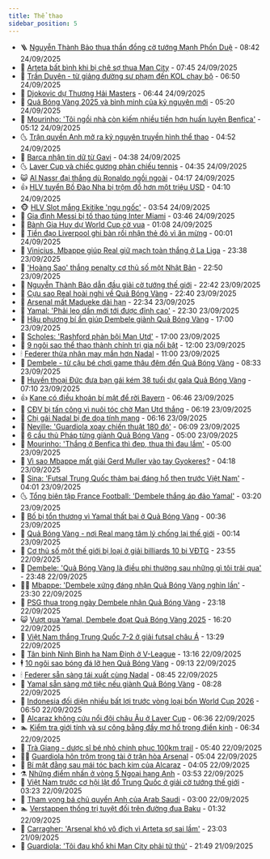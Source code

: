 ```yaml
---
title: Thể thao
sidebar_position: 5
---
```


<!-- vnexpress-the-thao:START -->
- 🪜 [Nguyễn Thành Bảo thua thần đồng cờ tướng Mạnh Phồn Duệ](https://vnexpress.net/nguyen-thanh-bao-thua-than-dong-co-tuong-manh-phon-due-4943139.html) - 08:42 24/09/2025
- 🦩 [Arteta bất bình khi bị chê sợ thua Man City](https://vnexpress.net/arteta-bat-binh-khi-bi-che-so-thua-man-city-4942961.html) - 07:45 24/09/2025
- 🧰 [Trần Duyên - từ giảng đường sư phạm đến KOL chạy bộ](https://vnexpress.net/tran-duyen-tu-giang-duong-su-pham-den-kol-chay-bo-4939767.html) - 06:50 24/09/2025
- 🤗 [Djokovic dự Thượng Hải Masters](https://vnexpress.net/djokovic-du-thuong-hai-masters-4943058.html) - 06:44 24/09/2025
- 🥳 [Quả Bóng Vàng 2025 và bình minh của kỷ nguyên mới](https://vnexpress.net/qua-bong-vang-2025-va-binh-minh-cua-ky-nguyen-moi-4943037.html) - 05:20 24/09/2025
- 🦣 [Mourinho: &#39;Tôi ngồi nhà còn kiếm nhiều tiền hơn huấn luyện Benfica&#39;](https://vnexpress.net/mourinho-toi-ngoi-nha-con-kiem-nhieu-tien-hon-huan-luyen-benfica-4942982.html) - 05:12 24/09/2025
- 🌜 [Trận quyền Anh mở ra kỷ nguyên truyền hình thể thao](https://vnexpress.net/tran-quyen-anh-mo-ra-ky-nguyen-truyen-hinh-the-thao-4942798.html) - 04:52 24/09/2025
- 🫶 [Barca nhận tin dữ từ Gavi](https://vnexpress.net/barca-nhan-tin-du-tu-gavi-4942867.html) - 04:38 24/09/2025
- 🌜 [Laver Cup và chiếc gương phản chiếu tennis](https://vnexpress.net/laver-cup-va-chiec-guong-phan-chieu-tennis-4942833.html) - 04:35 24/09/2025
- 😺 [Al Nassr đại thắng dù Ronaldo ngồi ngoài](https://vnexpress.net/al-nassr-dai-thang-du-ronaldo-ngoi-ngoai-4942882.html) - 04:17 24/09/2025
- 👍 [HLV tuyển Bồ Đào Nha bị trộm đồ hơn một triệu USD](https://vnexpress.net/hlv-tuyen-bo-dao-nha-bi-trom-do-hon-mot-trieu-usd-4942941.html) - 04:10 24/09/2025
- 🐵 [HLV Slot mắng Ekitike &#39;ngu ngốc&#39;](https://vnexpress.net/hlv-slot-mang-ekitike-ngu-ngoc-4942858.html) - 03:54 24/09/2025
- 💫 [Gia đình Messi bị tố thao túng Inter Miami](https://vnexpress.net/gia-dinh-messi-bi-to-thao-tung-inter-miami-4942891.html) - 03:46 24/09/2025
- 🦆 [Bành Gia Huy dự World Cup cờ vua](https://vnexpress.net/banh-gia-huy-du-world-cup-co-vua-4942852.html) - 01:08 24/09/2025
- 🙉 [Tiền đạo Liverpool ghi bàn rồi nhận thẻ đỏ vì ăn mừng](https://vnexpress.net/tien-dao-liverpool-ghi-ban-roi-nhan-the-do-vi-an-mung-4942844.html) - 00:01 24/09/2025
- 📝 [Vinicius, Mbappe giúp Real giữ mạch toàn thắng ở La Liga](https://vnexpress.net/vinicius-mbappe-giup-real-giu-mach-toan-thang-o-la-liga-4942838.html) - 23:38 23/09/2025
- 💯 [&#39;Hoàng Sao&#39; thắng penalty cơ thủ số một Nhật Bản](https://vnexpress.net/hoang-sao-thang-penalty-co-thu-so-mot-nhat-ban-4942821.html) - 22:50 23/09/2025
- 🌈 [Nguyễn Thành Bảo dẫn đầu giải cờ tướng thế giới](https://vnexpress.net/nguyen-thanh-bao-dan-dau-giai-co-tuong-the-gioi-4942825.html) - 22:42 23/09/2025
- 🦩 [Cựu sao Real hoài nghi về Quả Bóng Vàng](https://vnexpress.net/cuu-sao-real-hoai-nghi-ve-qua-bong-vang-4942828.html) - 22:40 23/09/2025
- 🐲 [Arsenal mất Madueke dài hạn](https://vnexpress.net/arsenal-mat-madueke-dai-han-4942823.html) - 22:34 23/09/2025
- 🌁 [Yamal: &#39;Phải leo dần mới tới được đỉnh cao&#39;](https://vnexpress.net/yamal-phai-leo-dan-moi-toi-duoc-dinh-cao-4942830.html) - 22:30 23/09/2025
- 💯 [Hậu phương bí ẩn giúp Dembele giành Quả Bóng Vàng](https://vnexpress.net/hau-phuong-bi-an-giup-dembele-gianh-qua-bong-vang-4942812.html) - 17:00 23/09/2025
- 🌝 [Scholes: &#39;Rashford phản bội Man Utd&#39;](https://vnexpress.net/scholes-rashford-phan-boi-man-utd-4942793.html) - 17:00 23/09/2025
- 🤖 [9 ngôi sao thể thao thành chính trị gia nổi bật](https://vnexpress.net/9-ngoi-sao-the-thao-thanh-chinh-tri-gia-noi-bat-4942445.html) - 12:00 23/09/2025
- 🕯 [Federer thừa nhận may mắn hơn Nadal](https://vnexpress.net/federer-thua-nhan-may-man-hon-nadal-4942676.html) - 11:00 23/09/2025
- 🧰 [Dembele - từ cậu bé chơi game thâu đêm đến Quả Bóng Vàng](https://vnexpress.net/dembele-tu-cau-be-choi-game-thau-dem-den-qua-bong-vang-4942600.html) - 08:33 23/09/2025
- 🥳 [Huyền thoại Đức đưa bạn gái kém 38 tuổi dự gala Quả Bóng Vàng](https://vnexpress.net/huyen-thoai-duc-dua-ban-gai-kem-38-tuoi-du-gala-qua-bong-vang-4942507.html) - 07:10 23/09/2025
- 👍 [Kane có điều khoản bí mật để rời Bayern](https://vnexpress.net/kane-co-dieu-khoan-bi-mat-de-roi-bayern-4942532.html) - 06:46 23/09/2025
- 💪 [CĐV bị tấn công vì nuôi tóc chờ Man Utd thắng](https://vnexpress.net/cdv-bi-tan-cong-vi-nuoi-toc-cho-man-utd-thang-4942036.html) - 06:19 23/09/2025
- 👹 [Chị gái Nadal bị đe dọa tính mạng](https://vnexpress.net/chi-gai-nadal-bi-de-doa-tinh-mang-4942549.html) - 06:16 23/09/2025
- 🧰 [Neville: &#39;Guardiola xoay chiến thuật 180 độ&#39;](https://vnexpress.net/neville-guardiola-xoay-chien-thuat-180-do-4941999.html) - 06:09 23/09/2025
- 🚀 [6 cầu thủ Pháp từng giành Quả Bóng Vàng](https://vnexpress.net/6-cau-thu-phap-tung-gianh-qua-bong-vang-4942520.html) - 05:00 23/09/2025
- 🎃 [Mourinho: &#39;Thắng ở Benfica thì đẹp, thua thì đau lắm&#39;](https://vnexpress.net/mourinho-thang-o-benfica-thi-dep-thua-thi-dau-lam-4942275.html) - 05:00 23/09/2025
- 🧰 [Vì sao Mbappe mất giải Gerd Muller vào tay Gyokeres?](https://vnexpress.net/vi-sao-mbappe-mat-giai-gerd-muller-vao-tay-gyokeres-4942340.html) - 04:18 23/09/2025
- 👀 [Sina: &#39;Futsal Trung Quốc thảm bại đáng hổ thẹn trước Việt Nam&#39;](https://vnexpress.net/sina-futsal-trung-quoc-tham-bai-dang-ho-then-truoc-viet-nam-4942433.html) - 04:01 23/09/2025
- 🌜 [Tổng biên tập France Football: &#39;Dembele thắng áp đảo Yamal&#39;](https://vnexpress.net/tong-bien-tap-france-football-dembele-thang-ap-dao-yamal-4942264.html) - 03:20 23/09/2025
- 🫶 [Bố bị tổn thương vì Yamal thất bại ở Quả Bóng Vàng](https://vnexpress.net/bo-bi-ton-thuong-vi-yamal-that-bai-o-qua-bong-vang-4942325.html) - 00:36 23/09/2025
- 🦄 [Quả Bóng Vàng - nơi Real mang tâm lý chống lại thế giới](https://vnexpress.net/qua-bong-vang-noi-real-mang-tam-ly-chong-lai-the-gioi-4942319.html) - 00:14 23/09/2025
- 🥳 [Cơ thủ số một thế giới bị loại ở giải billiards 10 bi VĐTG](https://vnexpress.net/co-thu-so-mot-the-gioi-bi-loai-o-giai-billiards-10-bi-vdtg-4942317.html) - 23:55 22/09/2025
- 🐲 [Dembele: &#39;Quả Bóng Vàng là điều phi thường sau những gì tôi trải qua&#39;](https://vnexpress.net/dembele-qua-bong-vang-la-dieu-phi-thuong-sau-nhung-gi-toi-trai-qua-4942322.html) - 23:48 22/09/2025
- 🧑‍🏫 [Mbappe: &#39;Dembele xứng đáng nhận Quả Bóng Vàng nghìn lần&#39;](https://vnexpress.net/mbappe-dembele-xung-dang-nhan-qua-bong-vang-nghin-lan-4942316.html) - 23:30 22/09/2025
- 🤔 [PSG thua trong ngày Dembele nhận Quả Bóng Vàng](https://vnexpress.net/psg-thua-trong-ngay-dembele-nhan-qua-bong-vang-4942312.html) - 23:18 22/09/2025
- 😺 [Vượt qua Yamal, Dembele đoạt Quả Bóng Vàng 2025](https://vnexpress.net/truc-tiep-le-trao-qua-bong-vang-2025-4942267-tong-thuat.html) - 16:20 22/09/2025
- 💪 [Việt Nam thắng Trung Quốc 7-2 ở giải futsal châu Á](https://vnexpress.net/viet-nam-thang-trung-quoc-7-2-o-giai-futsal-chau-a-4942274.html) - 13:29 22/09/2025
- 💼 [Tân binh Ninh Bình hạ Nam Định ở V-League](https://vnexpress.net/tan-binh-ninh-binh-ha-nam-dinh-o-v-league-4942257.html) - 13:16 22/09/2025
- 🕴 [10 ngôi sao bóng đá lỡ hẹn Quả Bóng Vàng](https://vnexpress.net/10-ngoi-sao-bong-da-lo-hen-qua-bong-vang-4942014.html) - 09:13 22/09/2025
- 🕯 [Federer sẵn sàng tái xuất cùng Nadal](https://vnexpress.net/federer-san-sang-tai-xuat-cung-nadal-4942130.html) - 08:45 22/09/2025
- 📝 [Yamal sẵn sàng mở tiệc nếu giành Quả Bóng Vàng](https://vnexpress.net/yamal-san-sang-mo-tiec-neu-gianh-qua-bong-vang-4942089.html) - 08:28 22/09/2025
- 🧐 [Indonesia đối diện nhiều bất lợi trước vòng loại bốn World Cup 2026](https://vnexpress.net/indonesia-doi-dien-nhieu-bat-loi-truoc-vong-loai-bon-world-cup-2026-4942056.html) - 06:50 22/09/2025
- 🙉 [Alcaraz không cứu nổi đội châu Âu ở Laver Cup](https://vnexpress.net/alcaraz-khong-cuu-noi-doi-chau-au-o-laver-cup-4942051.html) - 06:36 22/09/2025
- 🏊 [Kiểm tra giới tính và sự công bằng đầy mơ hồ trong điền kinh](https://vnexpress.net/kiem-tra-gioi-tinh-va-su-cong-bang-day-mo-ho-trong-dien-kinh-4941809.html) - 06:34 22/09/2025
- 🌊 [Trà Giang - dược sĩ bé nhỏ chinh phục 100km trail](https://vnexpress.net/tra-giang-duoc-si-be-nho-chinh-phuc-100km-trail-4941982.html) - 05:40 22/09/2025
- 👨‍🏫 [Guardiola hôn trộm trọng tài ở trận hòa Arsenal](https://vnexpress.net/guardiola-hon-trom-trong-tai-o-tran-hoa-arsenal-4941998.html) - 05:04 22/09/2025
- 🥷 [Bí mật đằng sau mái tóc bạch kim của Alcaraz](https://vnexpress.net/bi-mat-dang-sau-mai-toc-bach-kim-cua-alcaraz-4941336.html) - 04:05 22/09/2025
- ⚗️ [Những điểm nhấn ở vòng 5 Ngoại hạng Anh](https://vnexpress.net/nhung-diem-nhan-o-vong-5-ngoai-hang-anh-4941974.html) - 03:53 22/09/2025
- 🌮 [Việt Nam trước cơ hội lật đổ Trung Quốc ở giải cờ tướng thế giới](https://vnexpress.net/viet-nam-truoc-co-hoi-lat-do-trung-quoc-o-giai-co-tuong-the-gioi-4941876.html) - 03:23 22/09/2025
- 🤩 [Tham vọng bá chủ quyền Anh của Arab Saudi](https://vnexpress.net/tham-vong-ba-chu-quyen-anh-cua-arab-saudi-4941786.html) - 03:00 22/09/2025
- 🏊 [Verstappen thống trị tuyệt đối trên đường đua Baku](https://vnexpress.net/verstappen-thong-tri-tuyet-doi-tren-duong-dua-baku-4941854.html) - 01:32 22/09/2025
- 🐎 [Carragher: &#39;Arsenal khó vô địch vì Arteta sợ sai lầm&#39;](https://vnexpress.net/carragher-arsenal-kho-vo-dich-vi-arteta-so-sai-lam-4941815.html) - 23:03 21/09/2025
- 💫 [Guardiola: &#39;Tôi đau khổ khi Man City phải tử thủ&#39;](https://vnexpress.net/guardiola-toi-dau-kho-khi-man-city-phai-tu-thu-4941814.html) - 21:49 21/09/2025<!-- vnexpress-the-thao:END -->
